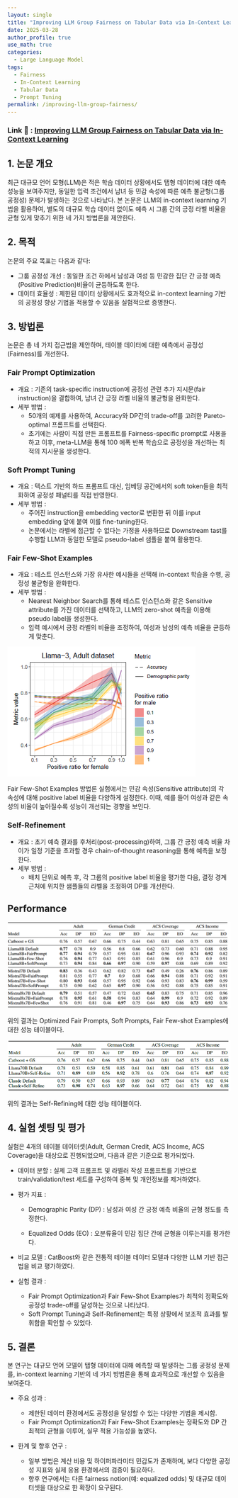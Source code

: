 ```yaml
---
layout: single
title: "Improving LLM Group Fairness on Tabular Data via In-Context Learning"
date: 2025-03-28
author_profile: true
use_math: true
categories:
  - Large Language Model
tags:
  - Fairness
  - In-Context Learning
  - Tabular Data
  - Prompt Tuning
permalink: /improving-llm-group-fairness/
---
```


### Link 🔗 : [Improving LLM Group Fairness on Tabular Data via In-Context Learning](https://arxiv.org/abs/2412.04642)

## 1. 논문 개요
최근 대규모 언어 모형(LLM)은 적은 학습 데이터 상황에서도 탭형 데이터에 대한 예측 성능을 보여주지만, 동일한 입력 조건에서 남녀 등 민감 속성에 따른 예측 불균형(그룹 공정성) 문제가 발생하는 것으로 나타났다. 본 논문은 LLM의 in-context learning 기법을 활용하여, 별도의 대규모 학습 데이터 없이도 예측 시 그룹 간의 긍정 라벨 비율을 균형 있게 맞추기 위한 네 가지 방법론을 제안한다.

## 2. 목적

논문의 주요 목표는 다음과 같다:
- 그룹 공정성 개선 : 동일한 조건 하에서 남성과 여성 등 민감한 집단 간 긍정 예측(Positive Prediction)비율이 균등하도록 한다. 
- 데이터 효율성 : 제한된 데이터 상황에서도 효과적으로 in-context learning 기반의 공정성 향상 기법을 적용할 수 있음을 실험적으로 증명한다.

## 3. 방법론

논문은 총 네 가지 접근법을 제안하며, 테이블 데이터에 대한 예측에서 공정성(Fairness)를 개선한다.

### Fair Prompt Optimization
- 개요 : 기존의 task-specific instruction에 공정성 관련 추가 지시문(fair instruction)을 결합하여, 남녀 간 긍정 라벨 비율의 불균형을 완화한다.
- 세부 방법 :
  - 50개의 예제를 사용하여, Accuracy와 DP간의 trade-off를 고려한 Pareto-optimal 프롬프트를 선택한다.
  - 초기에는 사람이 직접 만든 프롬프트를 Fairness-specific prompt로 사용을 하고 이후, meta-LLM을 통해 100 에폭 반복 학습으로 공정성을 개선하는 최적의 지시문을 생성한다.

### Soft Prompt Tuning
- 개요 : 텍스트 기반의 하드 프롬프트 대신, 임베딩 공간에서의 soft token들을 최적화하여 공정성 패널티를 직접 반영한다.
- 세부 방법 :
  - 주어진 instruction을 embedding vector로 변환한 뒤 이를 input embedding 앞에 붙여 이를 fine-tuning한다.
  - 논문에서는 라벨에 접근할 수 없다는 가정을 사용하므로 Downstream tast를 수행할 LLM과 동일한 모델로 pseudo-label 샘플을 붙여 활용한다.

### Fair Few-Shot Examples
- 개요 : 테스트 인스턴스와 가장 유사한 예시들을 선택해 in-context 학습을 수행, 공정성 불균형을 완화한다.
- 세부 방법 : 
  - Nearest Neighbor Search를 통해 테스트 인스턴스와 같은 Sensitive attribute를 가진 데이터를 선택하고, LLM의 zero-shot 예측을 이용해 pseudo label을 생성한다.
  - 입력 예시에서 긍정 라벨의 비율을 조정하여, 여성과 남성의 예측 비율을 균등하게 맞춘다.

![Results based on the ratio of sensitive attributes](/images/Improving_LLM_Group_Fairness/2.PNG)

Fair Few-Shot Examples 방법론 실험에서는 민감 속성(Sensitive attribute)의 각 속성에 대해 positive label 비율을 다양하게 설정한다. 이때, 예를 들어 여성과 같은 속성의 비율이 높아질수록 성능이 개선되는 경향을 보인다.

### Self-Refinement
- 개요 : 초기 예측 결과를 후처리(post-processing)하여, 그룹 간 긍정 예측 비율 차이가 일정 기준을 초과할 경우 chain-of-thought reasoning을 통해 예측을 보정한다.
- 세부 방법 :
  - 배치 단위로 예측 후, 각 그룹의 positive label 비율을 평가한 다음, 결정 경계 근처에 위치한 샘플들의 라벨을 조정하여 DP를 개선한다.


## Performance
![Results based on the ratio of sensitive attributes](/images/Improving_LLM_Group_Fairness/1.PNG)

위의 결과는 Optimized Fair Prompts, Soft Prompts, Fair Few-shot Examples에 대한 성능 테이블이다.

![Results based on the ratio of sensitive attributes](/images/Improving_LLM_Group_Fairness/3.PNG)

위의 결과는 Self-Refining에 대한 성능 테이블이다.

## 4. 실험 셋팅 및 평가

실험은 4개의 테이블 데이터셋(Adult, German Credit, ACS Income, ACS Coverage)을 대상으로 진행되었으며, 다음과 같은 기준으로 평가되었다.
- 데이터 분할 : 실제 고객 프롬프트 및 라벨러 작성 프롬프트를 기반으로 train/validation/test 세트를 구성하여 중복 및 개인정보를 제거하였다.

- 평가 지표 : 
  - Demographic Parity (DP) : 남성과 여성 간 긍정 예측 비율의 균형 정도를 측정한다.

  - Equalized Odds (EO) : 오분류율이 민감 집단 간에 균형을 이루는지를 평가한다.

- 비교 모델 : CatBoost와 같은 전통적 테이블 데이터 모델과 다양한 LLM 기반 접근법을 비교 평가하였다.

- 실험 결과 : 
  - Fair Prompt Optimization과 Fair Few-Shot Examples가 최적의 정확도와 공정성 trade-off를 달성하는 것으로 나타났다.
  - Soft Prompt Tuning과 Self-Refinement는 특정 상황에서 보조적 효과를 발휘함을 확인할 수 있었다.

## 5. 결론
본 연구는 대규모 언어 모델이 탭형 데이터에 대해 예측할 때 발생하는 그룹 공정성 문제를, in-context learning 기반의 네 가지 방법론을 통해 효과적으로 개선할 수 있음을 보여준다.

- 주요 성과 : 
  - 제한된 데이터 환경에서도 공정성을 달성할 수 있는 다양한 기법을 제시함.
  - Fair Prompt Optimization과 Fair Few-Shot Examples는 정확도와 DP 간 최적의 균형을 이루어, 실무 적용 가능성을 높였다.

- 한계 및 향후 연구 :
  - 일부 방법은 계산 비용 및 하이퍼파라미터 민감도가 존재하며, 보다 다양한 공정성 지표와 실제 응용 환경에서의 검증이 필요하다.
  - 향후 연구에서는 다른 fairness notion(예: equalized odds) 및 대규모 데이터셋을 대상으로 한 확장이 요구된다.